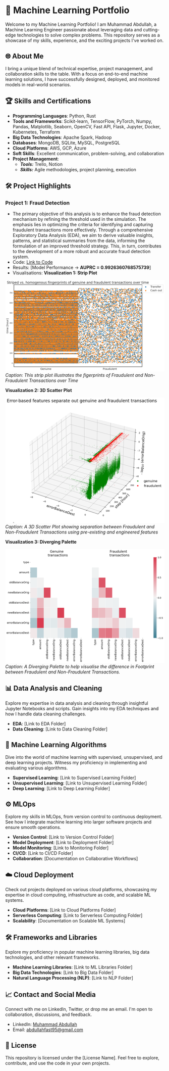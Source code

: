 # 🚀 Machine Learning Portfolio

Welcome to my Machine Learning Portfolio! I am Muhammad Abdullah, a Machine Learning Engineer passionate about leveraging data and cutting-edge technologies to solve complex problems. This repository serves as a showcase of my skills, experience, and the exciting projects I've worked on.

## 🌐 About Me

I bring a unique blend of technical expertise, project management, and collaboration skills to the table. With a focus on end-to-end machine learning solutions, I have successfully designed, deployed, and monitored models in real-world scenarios.

## 🏆 Skills and Certifications

- **Programming Languages**: Python, Rust
- **Tools and Frameworks**: Scikit-learn, TensorFlow, PyTorch, Numpy, Pandas, Matplotlib, Seaborn, OpenCV, Fast API, Flask, Jupyter, Docker, Kubernetes, Terraform
- **Big Data Technologies**: Apache Spark, Hadoop
- **Databases**: MongoDB, SQLite, MySQL, PostgreSQL
- **Cloud Platforms**: AWS, GCP, Azure
- **Soft Skills**: Excellent communication, problem-solving, and collaboration
- **Project Management**:
  - **_Tools:_** Trello, Notion
  - **_Skills:_** Agile methodologies, project planning, execution
  <!--- - **Certifications**: [Certification Badges] --->

## 🛠️ Project Highlights

### Project 1: **Fraud Detection**

- The primary objective of this analysis is to enhance the fraud detection mechanism by refining the threshold used in the simulation. The emphasis lies in optimizing the criteria for identifying and capturing fraudulent transactions more effectively. Through a comprehensive Exploratory Data Analysis (EDA), we aim to derive valuable insights, patterns, and statistical summaries from the data, informing the formulation of an improved threshold strategy. This, in turn, contributes to the development of a more robust and accurate fraud detection system.
- Code: [Link to Code]([https://github.com/ReallyAbdullah/Machine-Learning-Portfolio/blob/main/ML%20Notebooks/Fraud-Detection/fraud-detection.ipynb])
- Results: [Model Performance -> **AUPRC = 0.9926360768575739**]
- Visualisations:
  **Visualization 1: Strip Plot**

![Fingerprints of Transactions over Time](https://github.com/ReallyAbdullah/Machine-Learning-Portfolio/blob/main/ML%20Notebooks/Fraud-Detection/fingerprint.png)
_Caption: This strip plot illustrates the figerprints of Fraudulent and Non-Fraudulent Transactions over Time_

**Visualization 2: 3D Scatter Plot**

![Feature Separation 3D Scatter Plot](https://github.com/ReallyAbdullah/Machine-Learning-Portfolio/blob/main/ML%20Notebooks/Fraud-Detection/featureSeparation.png)
_Caption: A 3D Scatter Plot showing separation between Fraudulent and Non-Fraudulent Transactions using pre-existing and engineered features_

**Visualization 3: Diverging Palette**

![Footprint Diverging Palette](https://github.com/ReallyAbdullah/Machine-Learning-Portfolio/blob/main/ML%20Notebooks/Fraud-Detection/transactionFootprint.png)
_Caption: A Diverging Palette to help visualise the difference in Footprint between Fraudulent and Non-Fraudulent Transactions._

## 📊 Data Analysis and Cleaning

Explore my expertise in data analysis and cleaning through insightful Jupyter Notebooks and scripts. Gain insights into my EDA techniques and how I handle data cleaning challenges.

- **EDA**: [Link to EDA Folder]
- **Data Cleaning**: [Link to Data Cleaning Folder]

## 🤖 Machine Learning Algorithms

Dive into the world of machine learning with supervised, unsupervised, and deep learning projects. Witness my proficiency in implementing and evaluating various algorithms.

- **Supervised Learning**: [Link to Supervised Learning Folder]
- **Unsupervised Learning**: [Link to Unsupervised Learning Folder]
- **Deep Learning**: [Link to Deep Learning Folder]

## ⚙️ MLOps

Explore my skills in MLOps, from version control to continuous deployment. See how I integrate machine learning into larger software projects and ensure smooth operations.

- **Version Control**: [Link to Version Control Folder]
- **Model Deployment**: [Link to Deployment Folder]
- **Model Monitoring**: [Link to Monitoring Folder]
- **CI/CD**: [Link to CI/CD Folder]
- **Collaboration**: [Documentation on Collaborative Workflows]

## ☁️ Cloud Deployment

Check out projects deployed on various cloud platforms, showcasing my expertise in cloud computing, infrastructure as code, and scalable ML systems.

- **Cloud Platforms**: [Link to Cloud Platforms Folder]
- **Serverless Computing**: [Link to Serverless Computing Folder]
- **Scalability**: [Documentation on Scalable ML Systems]

## 🛠️ Frameworks and Libraries

Explore my proficiency in popular machine learning libraries, big data technologies, and other relevant frameworks.

- **Machine Learning Libraries**: [Link to ML Libraries Folder]
- **Big Data Technologies**: [Link to Big Data Folder]
- **Natural Language Processing (NLP)**: [Link to NLP Folder]

## 📈 Contact and Social Media

Connect with me on LinkedIn, Twitter, or drop me an email. I'm open to collaboration, discussions, and feedback.

- LinkedIn: [Muhammad Abdullah](https://www.linkedin.com/in/mabdullah15)
- Email: [abdullahfast95@gmail.com](mailto:abdullahfast95@gmail.com)

## 📄 License

This repository is licensed under the [License Name]. Feel free to explore, contribute, and use the code in your own projects.

